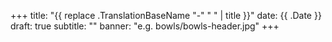 +++
title: "{{ replace .TranslationBaseName "-" " " | title }}"
date: {{ .Date }}
draft: true
subtitle: ""
banner: "e.g. bowls/bowls-header.jpg"
+++